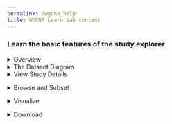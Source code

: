 ```yaml
---
permalink: /wgcna_help
title: WGCNA Learn tab content
---
```

<style>
    ul {
        list-style: none;
    }
</style>

<div class="static-content">
    <div class="wgcna-help">
        <h3>Learn the basic features of the study explorer</h3>
        <details>
           <p> <summary>Overview</summary>
            The <b>Study Explorer</b> is an interactive feature that allows you to learn more about a dataset, explore all the variables in the dataset, and perform exploratory data analysis to visualize associations between two or more variables.</p>
        </details>
       <details>
           <p> <summary>The Dataset Diagram</summary>
            Across the top of the page is a diagram that depicts the structure of the dataset and the sample size. Below the dataset diagram are several tabs whose functionality is described below. </p>
        </details>
        <details>
            <p><summary>View Study Details</summary>
            The <b>View Study Details</b> tab provides a summary of the dataset, links to associated publications, and a list of study investigators.</p>
        </details>
         <p>
        <details>
           <p> <summary>Browse and Subset</summary>
            The <b>Browse and Subset</b> tab enables you to
            <li>Browse through a hierarchical variable tree, a list of all the variables in the dataset that is displayed in on the left of the page</li>
            <li>View the univariate distributions of each of the variables by clicking on the variable name in the tree. Clicking on a categorical variable displays a frequency table while clicking on a continuous variable displays a histogram with summary statistics.</li>
            <li>Subset the data to select observations of interest</li></p>
        </details>
        <p>
        <details>
           <p> <summary>Visualize</summary>
            The <b>Visualize</b> tab enables you to create graphs and plots to explore associations between two or more variables. Clicking on “New visualization” opens a menu of visualization apps. Click on any icon to open the app and configure it.
            <li>The correlation app allows you to generate a bipartite network and uncover connections between functional data and metadata variables.</li>
            <li>Plot simple distributions of continuous data using histogram and box plot apps.</li>
            <li>Counts and proportions: Use standard bar plots and 'row by column' (RxC) or 2x2 contingency tables to examine and compare frequencies in the data.</li></p>
        </details>
        <p>
        <details>
            <p><summary>Download</summary>
            The <b>Download</b> tab allows you to download the data that is represented in the study explorer and work with it on your own. <p>
        </details>
    </div>
</div>
